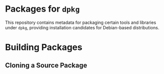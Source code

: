 # Packages for `dpkg`

This repository contains metadata for packaging certain tools and libraries under
`dpkg`, providing installation candidates for Debian-based distributions.

# Building Packages

## Cloning a Source Package

